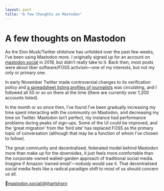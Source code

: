 ```yaml
---
layout: post
title: "A few thoughts on Mastodon"
---
```

# A few thoughts on Mastodon
As the Elon Musk/Twitter shitshow has unfolded over the past few weeks, I’ve been using Mastodon more. I originally signed up for an account on [mastodon.social][1] in 2018, but didn’t really take to it. Back then, most posts were about liber software/FOSS activism—one of my interests, but not my only or primary one.

In early November Twitter made controversial changes to its verification policy and [a spreadsheet listing profiles of journalists][2] was circulating, and I followed all 50 or so on there at the time (there are currently over 1,200 accounts listed).

In the month or so since then, I’ve found I’ve been gradually increasing my time spent interacting with the community on Mastodon, and decreasing my time on Twitter. Mastodon isn’t perfect, my instance had performance problems during peaks of sign-ups. Some of the UI could be improved, and the ‘great migration’ from the ‘bird site’ has replaced FOSS as the primary topic of conversation (although that may be a function of whom I’ve chosen to follow).

The great community and decentralised, federated model behind Mastodon more than make up for the downsides, it just feels more comfortable than the corporate-owned walled-garden approach of traditional social media. Imagine if Amazon ‘owned email’—nobody would use it. That decentralised social media feels like a radical paradigm shift to most of us should concern us all.

🐘[mastodon.social/@jhartshorn][3]

[1]:	https://mastodon.social/
[2]:	https://docs.google.com/spreadsheets/d/13No4yxY-oFrN8PigC2jBWXreFCHWwVRTftwP6HcREtA/edit
[3]:	https://mastodon.social/@jhartshorn
